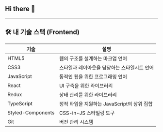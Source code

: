 ## Hi there 👋

<!--
**timcho19/timcho19** is a ✨ _special_ ✨ repository because its `README.md` (this file) appears on your GitHub profile.

Here are some ideas to get you started:

- 🔭 I’m currently working on ...
- 🌱 I’m currently learning ...
- 👯 I’m looking to collaborate on ...
- 🤔 I’m looking for help with ...
- 💬 Ask me about ...
- 📫 How to reach me: ...
- 😄 Pronouns: ...
- ⚡ Fun fact: ...
-->

---

## 🛠️ 내 기술 스택 (Frontend)

| 기술              | 설명                                      |
| ----------------- | ----------------------------------------- |
| HTML5             | 웹의 구조를 설계하는 마크업 언어           |
| CSS3              | 스타일과 레이아웃을 담당하는 스타일시트 언어|
| JavaScript        | 동적인 웹을 위한 프로그래밍 언어            |
| React             | UI 구축을 위한 라이브러리                   |
| Redux             | 상태 관리를 위한 라이브러리                 |
| TypeScript        | 정적 타입을 지원하는 JavaScript의 상위 집합  |
| Styled-Components | CSS-in-JS 스타일링 도구                    |
| Git               | 버전 관리 시스템                           |
